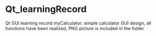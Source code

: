 # Qt_learningRecord
Qt GUI learning record
myCalculator: simple calculator GUI design, all functions have been realized, PNG picture is included in the folder
